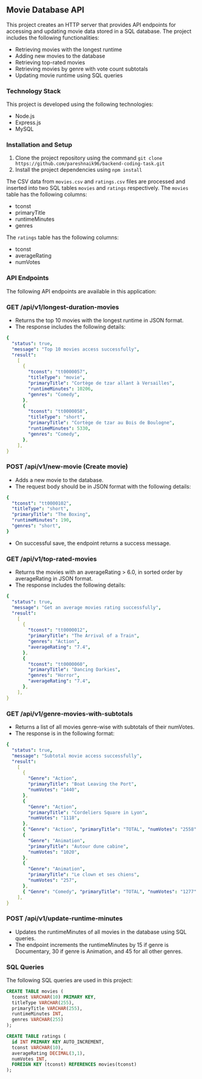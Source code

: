 ## Movie Database API

This project creates an HTTP server that provides API endpoints for accessing and updating movie data stored in a SQL database. The project includes the following functionalities:

- Retrieving movies with the longest runtime
- Adding new movies to the database
- Retrieving top-rated movies
- Retrieving movies by genre with vote count subtotals
- Updating movie runtime using SQL queries

### Technology Stack

This project is developed using the following technologies:

- Node.js
- Express.js
- MySQL

### Installation and Setup

1. Clone the project repository using the command `git clone https://github.com/pareshnaik96/backend-coding-task.git`
2. Install the project dependencies using `npm install`

The CSV data from `movies.csv` and `ratings.csv` files are processed and inserted into two SQL tables `movies` and `ratings` respectively. The `movies` table has the following columns:

- tconst
- primaryTitle
- runtimeMinutes
- genres

The `ratings` table has the following columns:

- tconst
- averageRating
- numVotes

### API Endpoints

The following API endpoints are available in this application:

### GET /api/v1/longest-duration-movies

- Returns the top 10 movies with the longest runtime in JSON format.
- The response includes the following details:

```yaml
{
  "status": true,
  "message": "Top 10 movies access successfully",
  "result":
    [
      {
        "tconst": "tt0000057",
        "titleType": "movie",
        "primaryTitle": "Cortège de tzar allant à Versailles",
        "runtimeMinutes": 10206,
        "genres": "Comedy",
      },
      {
        "tconst": "tt0000058",
        "titleType": "short",
        "primaryTitle": "Cortège de tzar au Bois de Boulogne",
        "runtimeMinutes": 5330,
        "genres": "Comedy",
      },
    ],
}
```

### POST /api/v1/new-movie (Create movie)

- Adds a new movie to the database.
- The request body should be in JSON format with the following details:

```yaml
{
  "tconst": "tt0000102",
  "titleType": "short",
  "primaryTitle": "The Boxing",
  "runtimeMinutes": 190,
  "genres": "short",
}
```

- On successful save, the endpoint returns a success message.

### GET /api/v1/top-rated-movies

- Returns the movies with an averageRating > 6.0, in sorted order by averageRating in JSON format.
- The response includes the following details:

```yaml
{
  "status": true,
  "message": "Get an average movies rating successfully",
  "result":
    [
      {
        "tconst": "tt0000012",
        "primaryTitle": "The Arrival of a Train",
        "genres": "Action",
        "averageRating": "7.4",
      },
      {
        "tconst": "tt0000060",
        "primaryTitle": "Dancing Darkies",
        "genres": "Horror",
        "averageRating": "7.4",
      },
    ],
}
```

### GET /api/v1/genre-movies-with-subtotals

- Returns a list of all movies genre-wise with subtotals of their numVotes.
- The response is in the following format:

```yaml
{
  "status": true,
  "message": "Subtotal movie access successfully",
  "result":
    [
      {
        "Genre": "Action",
        "primaryTitle": "Boat Leaving the Port",
        "numVotes": "1440",
      },
      {
        "Genre": "Action",
        "primaryTitle": "Cordeliers Square in Lyon",
        "numVotes": "1118",
      },
      { "Genre": "Action", "primaryTitle": "TOTAL", "numVotes": "2558" },
      {
        "Genre": "Animation",
        "primaryTitle": "Autour dune cabine",
        "numVotes": "1020",
      },
      {
        "Genre": "Animation",
        "primaryTitle": "Le clown et ses chiens",
        "numVotes": "257",
      },
      { "Genre": "Comedy", "primaryTitle": "TOTAL", "numVotes": "1277" },
    ],
}
```

### POST /api/v1/update-runtime-minutes

- Updates the runtimeMinutes of all movies in the database using SQL queries.
- The endpoint increments the runtimeMinutes by 15 if genre is Documentary, 30 if genre is Animation, and 45 for all other genres.

### SQL Queries

The following SQL queries are used in this project:

```sql
CREATE TABLE movies (
  tconst VARCHAR(10) PRIMARY KEY,
  titleType VARCHAR(255),
  primaryTitle VARCHAR(255),
  runtimeMinutes INT,
  genres VARCHAR(255)
);

CREATE TABLE ratings (
  id INT PRIMARY KEY AUTO_INCREMENT,
  tconst VARCHAR(10),
  averageRating DECIMAL(3,1),
  numVotes INT,
  FOREIGN KEY (tconst) REFERENCES movies(tconst)
);

```

